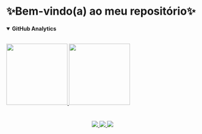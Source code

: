 # ✨Bem-vindo(a) ao meu repositório✨


<details open>
<summary> <b>GitHub Analytics</b> </summary>
<br>
<p align="left">
<a href="https://github.com/Madu-braga">
  <img height="160rh" src="https://github-readme-stats-eight-theta.vercel.app/api?username=Madu-braga&show_icons=true&theme=dracula&include_all_commits=true&count_private=true"/>
  <img height="160rh" src="https://github-readme-stats-eight-theta.vercel.app/api/top-langs/?username=Madu-braga&layout=compact&langs_count=8&theme=dracula"/>
 </p><div>
</details>
  
#
  <div>
  <p align="center">
  <a href = "https://mail.google.com/mail/u/1/#inbox"><img src="https://img.shields.io/badge/-Gmail-%23EA4335?style=for-the-badge&logo=gmail&logoColor=white" target="_blank">
  </a>
  <a href="https://www.linkedin.com/in/maria-eduarda-macedo-braga-4663bb208/e" target="_blank"><img src="https://img.shields.io/badge/-LinkedIn-%230077B5?style=for-the-badge&logo=linkedin&logoColor=white" target="_blank">
  </a> 
  <a href="https://www.instagram.com/_maria_2k03/?hl=pt-br" target="_blank"><img src="https://img.shields.io/badge/-Instagram-%23E4405F?style=for-the-badge&logo=instagram&logoColor=white" target="_blank">
  </a>
</div></p>

